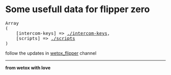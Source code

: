 # Some usefull data for flipper zero

<pre>
Array
(
    [intercom-keys] => <a href="./intercom-keys">./intercom-keys</a>,
    [scripts] => <a href="./scripts">./scripts</a>
)
</pre>

follow the updates in [wetox_flipper](https://t.me/wetox_flipper) channel

---

__from wetox with love__

